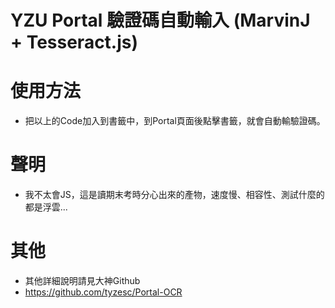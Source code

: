 # YZU Portal 驗證碼自動輸入 (MarvinJ + Tesseract.js)

# 使用方法
- 把以上的Code加入到書籤中，到Portal頁面後點擊書籤，就會自動輸驗證碼。

# 聲明
- 我不太會JS，這是讀期末考時分心出來的產物，速度慢、相容性、測試什麼的都是浮雲...

# 其他
- 其他詳細說明請見大神Github
- https://github.com/tyzesc/Portal-OCR
